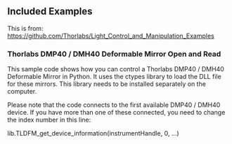 ## Included Examples

This is from: https://github.com/Thorlabs/Light_Control_and_Manipulation_Examples

### Thorlabs DMP40 / DMH40 Deformable Mirror Open and Read
This sample code shows how you can control a Thorlabs DMP40 / DMH40 Deformable Mirror in Python.
It uses the ctypes library to load the DLL file for these mirrors. This library needs to be installed separately on the computer.

Please note that the code connects to the first available DMP40 / DMH40 device. If you have more than one of these connected, you need to change the index number in this line:

lib.TLDFM_get_device_information(instrumentHandle, 0, ...)


